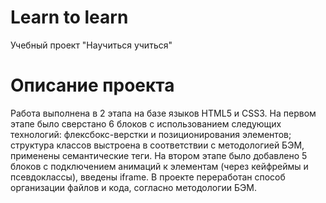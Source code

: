 # Learn to learn
 Учебный проект "Научиться учиться" 
# Описание проекта
  Работа выполнена в 2 этапа на базе языков HTML5 и CSS3. На первом этапе было сверстано 6 блоков с использованием следующих технологий: флексбокс-верстки и позиционирования элементов; структура классов выстроена в соответствии с методологией БЭМ, применены семантические теги. На втором этапе было добавлено 5 блоков с подключением анимаций к элементам (через кейфреймы и псевдоклассы), введены iframe. В проекте переработан способ организации файлов и кода, согласно методологии БЭМ.
